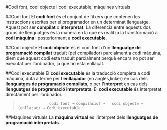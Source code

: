 #Codi font, codi objecte i codi executable; màquines virtuals

##Codi font
El **codi font** és el conjunt de fitxers que contenen les instruccions escrites per el programador en un determinat llenguatge. Aquest pot ser **compilat** o **interpretat**. La diferencia entre aquests dos grups de llenguatges és la manera en la que es realitza la transformació a **codi màquina** i posteriorment a **codi executable**.

##Codi objecte
El **codi objecte** és el codi font d'un **llenguatge de programació compilat** traduït (pel compilador) parcialment a codi màquina, diem que aquest codi esta traduït parcialment perquè encara no pot ser executat per l’ordinador, ja que no esta enllaçat.

##Codi executable
El **codi executable** és la traducció completa a codi màquina, duta a terme per **l’enllaçador** (en anglès,linker) en cas dels **llenguatges de programació compilats**, o per **l'interpret** en cas dels **llenguatges de programació interpretats**. El **codi executable** és interpretat directament per l’ordinador.

>                   codi font →(compilacio) →   codi objecte → (enllaçat) → Codi executable

##Màquines virtuals
La **màquina virtual** es l'interpret dels **llenguatges de programació interpretats**.
